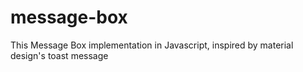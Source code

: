 # message-box
This Message Box implementation in Javascript, inspired by material design's toast message
